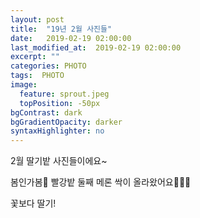 ```yaml
---
layout: post
title:  "19년 2월 사진들"
date:   2019-02-19 02:00:00
last_modified_at:  2019-02-19 02:00:00
excerpt: ""
categories: PHOTO
tags:  PHOTO
image:
  feature: sprout.jpeg
  topPosition: -50px
bgContrast: dark
bgGradientOpacity: darker
syntaxHighlighter: no
---
```


<div class="img img--fullContainer img--14xLeading" style="background-image: url({{ site.baseurl_posts_img }}big.jpg);"></div>

<div class="img img--fullContainer img--14xLeading" style="background-image: url({{ site.baseurl_posts_img }}190202.jpg);"></div>

<div class="img img--fullContainer img--14xLeading" style="background-image: url({{ site.baseurl_posts_img }}much.jpg);"></div>

2월 딸기밭 사진들이에요~

<div class="img img--fullContainer img--14xLeading" style="background-image: url({{ site.baseurl_posts_img }}sprout.jpeg);"></div>

봄인가봄🌿
빨강밭 둘째 메론 싹이 올라왔어요👩🏻‍🌾

<div class="img img--fullContainer img--14xLeading" style="background-image: url({{ site.baseurl_posts_img }}flower.jpeg);"></div>

꽃보다 딸기!
